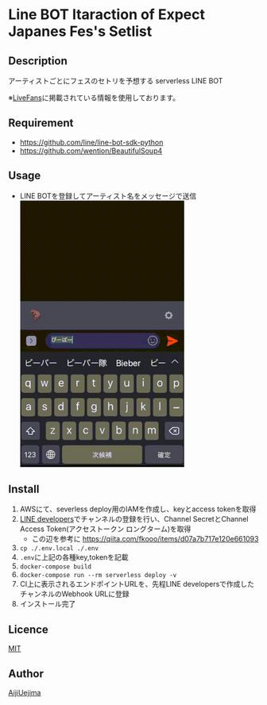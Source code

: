 Line BOT Itaraction of Expect Japanes Fes's Setlist
====

## Description

アーティストごとにフェスのセトリを予想する serverless LINE BOT

※[LiveFans](https://www.livefans.jp/)に掲載されている情報を使用しております。

## Requirement

- https://github.com/line/line-bot-sdk-python
- https://github.com/wention/BeautifulSoup4

## Usage

- LINE BOTを登録してアーティスト名をメッセージで送信  
![project_preview.gif](./project_preview.gif)


## Install

1. AWSにて、severless deploy用のIAMを作成し、keyとaccess tokenを取得
2. [LINE developers](https://developers.line.biz/ja/)でチャンネルの登録を行い、Channel SecretとChannel Access Token(アクセストークン ロングターム)を取得
    - この辺を参考に https://qiita.com/fkooo/items/d07a7b717e120e661093
3. `cp ./.env.local ./.env`
4. `.env`に上記の各種key,tokenを記載
5. `docker-compose build`
6. `docker-compose run --rm serverless deploy -v`
7. CI上に表示されるエンドポイントURLを、先程LINE developersで作成したチャンネルのWebhook URLに登録
8. インストール完了

## Licence

[MIT](https://github.com/aiji42/serverless-expect-fes-setlist-line-itaraction/blob/master/LICENSE)

## Author

[AijiUejima](https://github.com/aiji42)
